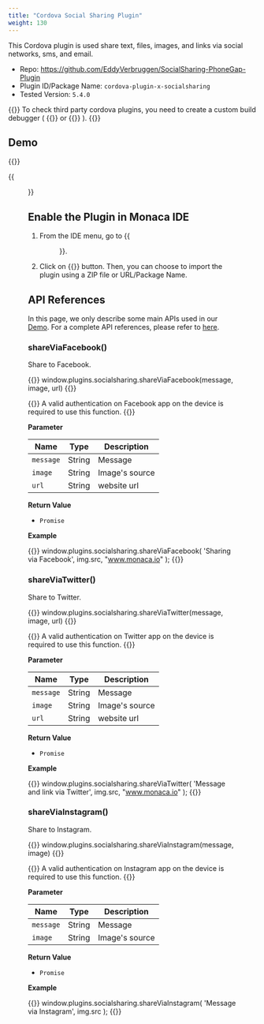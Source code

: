 ```yaml
---
title: "Cordova Social Sharing Plugin"
weight: 130
---
```


This Cordova plugin is used share text, files, images, and links via social networks, sms, and email.

- Repo: https://github.com/EddyVerbruggen/SocialSharing-PhoneGap-Plugin
- Plugin ID/Package Name: `cordova-plugin-x-socialsharing`
- Tested Version: `5.4.0`

{{<note>}}
To check third party cordova plugins, you need to create a custom build debugger ( {{<link title="Android version" href="https://docs.monaca.io/en/products_guide/debugger/installation/debugger_android/#build-and-install-custom-monaca-debugger">}} or {{<link title="iOS version" href="https://docs.monaca.io/en/products_guide/debugger/installation/debugger_ios/#how-to-build-custom-monaca-debugger">}} ).
{{</note>}}

## Demo 

{{<import pid="5b29ede3e788853905dba6d9" title="Social Sharing Demo">}}

{{<figure src="/images/samples/social_sharing.png">}}

## Enable the Plugin in Monaca IDE

1.  From the IDE menu, go to {{<menu menu1="Config" menu2="Manage Cordova Plugins">}}.

2.  Click on {{<guilabel name="Import Cordova Plugin">}} button. Then, you can choose to import the plugin using a ZIP file or URL/Package Name. 

## API References

In this page, we only describe some main APIs used in our [Demo](https://monaca.mobi/directimport?pid=5b29ede3e788853905dba6d9). For a complete API references, please refer to [here](https://github.com/EddyVerbruggen/SocialSharing-PhoneGap-Plugin).

### shareViaFacebook()

Share to Facebook. 

{{<highlight javascript>}}
window.plugins.socialsharing.shareViaFacebook(message, image, url)
{{</highlight>}}

{{<note>}}
    A valid authentication on Facebook app on the device is required to use this function. 
{{</note>}}

**Parameter**

Name | Type | Description
-----|------|-------------
`message` | String | Message
`image` | String | Image's source
`url` | String | website url

**Return Value**

- `Promise`

**Example**

{{<highlight javascript>}}
  window.plugins.socialsharing.shareViaFacebook(
    'Sharing via Facebook', 
    img.src, 
    "www.monaca.io"
  );
{{</highlight>}}

### shareViaTwitter()

Share to Twitter. 

{{<highlight javascript>}}
window.plugins.socialsharing.shareViaTwitter(message, image, url)
{{</highlight>}}

{{<note>}}
    A valid authentication on Twitter app on the device is required to use this function. 
{{</note>}}

**Parameter**

Name | Type | Description
-----|------|-------------
`message` | String | Message
`image` | String | Image's source
`url` | String | website url

**Return Value**

- `Promise`

**Example**

{{<highlight javascript>}}
  window.plugins.socialsharing.shareViaTwitter(
    'Message and link via Twitter', 
    img.src, 
    "www.monaca.io" 
  );
{{</highlight>}}

### shareViaInstagram()

Share to Instagram. 

{{<highlight javascript>}}
window.plugins.socialsharing.shareViaInstagram(message, image)
{{</highlight>}}

{{<note>}}
    A valid authentication on Instagram app on the device is required to use this function. 
{{</note>}}

**Parameter**

Name | Type | Description
-----|------|-------------
`message` | String | Message
`image` | String | Image's source

**Return Value**

- `Promise`

**Example**

{{<highlight javascript>}}
  window.plugins.socialsharing.shareViaInstagram(
    'Message via Instagram', 
    img.src
  );
{{</highlight>}}

